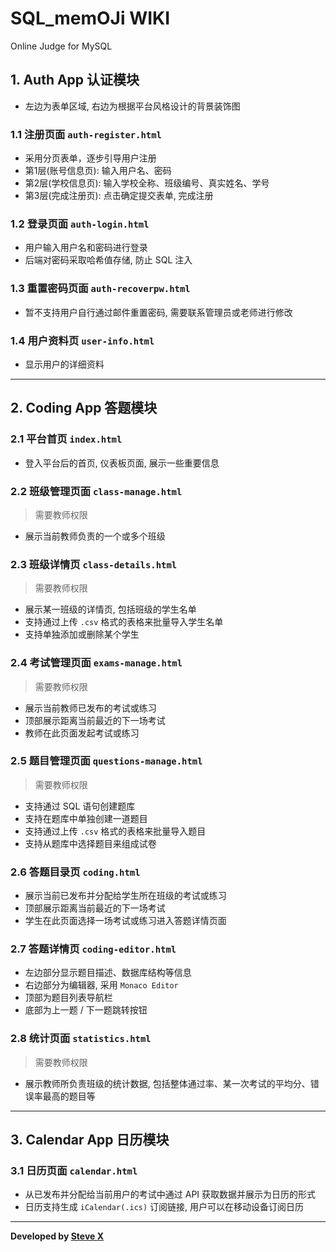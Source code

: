 # SQL_memOJi WIKI 
Online Judge for MySQL


## 1. Auth App 认证模块
- 左边为表单区域, 右边为根据平台风格设计的背景装饰图

### 1.1 注册页面 `auth-register.html`
- 采用分页表单，逐步引导用户注册
- 第1层(账号信息页): 输入用户名、密码
- 第2层(学校信息页): 输入学校全称、班级编号、真实姓名、学号
- 第3层(完成注册页): 点击确定提交表单, 完成注册

### 1.2 登录页面 `auth-login.html`
- 用户输入用户名和密码进行登录
- 后端对密码采取哈希值存储, 防止 SQL 注入

### 1.3 重置密码页面 `auth-recoverpw.html`
- 暂不支持用户自行通过邮件重置密码, 需要联系管理员或老师进行修改

### 1.4 用户资料页 `user-info.html`
- 显示用户的详细资料

---

## 2. Coding App 答题模块
### 2.1 平台首页 `index.html`
- 登入平台后的首页, 仪表板页面, 展示一些重要信息

### 2.2 班级管理页面 `class-manage.html`
> 需要教师权限
- 展示当前教师负责的一个或多个班级

### 2.3 班级详情页 `class-details.html`
> 需要教师权限
- 展示某一班级的详情页, 包括班级的学生名单
- 支持通过上传 `.csv` 格式的表格来批量导入学生名单
- 支持单独添加或删除某个学生

### 2.4 考试管理页面 `exams-manage.html`
> 需要教师权限
- 展示当前教师已发布的考试或练习
- 顶部展示距离当前最近的下一场考试
- 教师在此页面发起考试或练习

### 2.5 题目管理页面 `questions-manage.html`
> 需要教师权限
- 支持通过 SQL 语句创建题库
- 支持在题库中单独创建一道题目
- 支持通过上传 `.csv` 格式的表格来批量导入题目
- 支持从题库中选择题目来组成试卷

### 2.6 答题目录页 `coding.html`
- 展示当前已发布并分配给学生所在班级的考试或练习
- 顶部展示距离当前最近的下一场考试
- 学生在此页面选择一场考试或练习进入答题详情页面

### 2.7 答题详情页 `coding-editor.html`
- 左边部分显示题目描述、数据库结构等信息
- 右边部分为编辑器, 采用 `Monaco Editor`
- 顶部为题目列表导航栏
- 底部为上一题 / 下一题跳转按钮

### 2.8 统计页面 `statistics.html`
> 需要教师权限
- 展示教师所负责班级的统计数据, 包括整体通过率、某一次考试的平均分、错误率最高的题目等

---

## 3. Calendar App 日历模块
### 3.1 日历页面 `calendar.html`
- 从已发布并分配给当前用户的考试中通过 API 获取数据并展示为日历的形式
- 日历支持生成 `iCalendar(.ics)` 订阅链接, 用户可以在移动设备订阅日历

---  
**Developed by [Steve X](https://github.com/Steve-Xyh/SQL_memOJi)**  